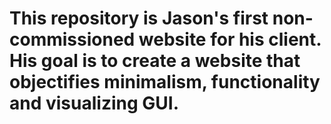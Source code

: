 # This repository is Jason's first non-commissioned website for his client. His goal is to create a website that objectifies minimalism, functionality and visualizing GUI.
